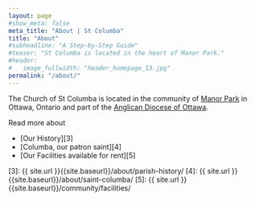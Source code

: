 ```yaml
---
layout: page
#show_meta: false
meta_title: "About | St Columba"
title: "About"
#subheadline: "A Step-by-Step Guide"
#teaser: "St Columba is located in the heart of Manor Park."
#header:
#   image_fullwidth: "header_homepage_13.jpg"
permalink: "/about/"
---
```

The Church of St Columba is located in the community of [Manor Park][1] in Ottawa, Ontario and part of the [Anglican Diocese of Ottawa][2].

Read more about

- [Our History][3]
- [Columba, our patron saint][4]
- [Our Facilities available for rent][5]

 [1]: http://www.manorpark.ca/
 [2]: http://ottawa.anglican.ca/
 [3]: {{ site.url }}{{site.baseurl}}/about/parish-history/
 [4]: {{ site.url }}{{site.baseurl}}/about/saint-columba/
 [5]: {{ site.url }}{{site.baseurl}}/community/facilities/
